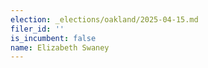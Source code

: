 ```yaml
---
election: _elections/oakland/2025-04-15.md
filer_id: ''
is_incumbent: false
name: Elizabeth Swaney
---
```

